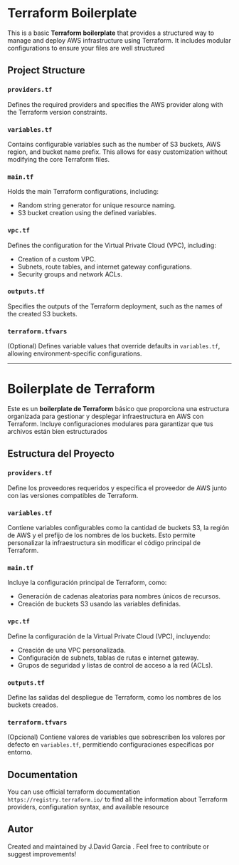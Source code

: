 # Terraform Boilerplate

This is a basic **Terraform boilerplate** that provides a structured way to manage and deploy AWS infrastructure using Terraform. It includes modular configurations to ensure your files are well structured

## Project Structure

### `providers.tf`
Defines the required providers and specifies the AWS provider along with the Terraform version constraints.

### `variables.tf`
Contains configurable variables such as the number of S3 buckets, AWS region, and bucket name prefix. This allows for easy customization without modifying the core Terraform files.

### `main.tf`
Holds the main Terraform configurations, including:
- Random string generator for unique resource naming.
- S3 bucket creation using the defined variables.

### `vpc.tf`

Defines the configuration for the Virtual Private Cloud (VPC), including:

- Creation of a custom VPC.
- Subnets, route tables, and internet gateway configurations.
- Security groups and network ACLs.

### `outputs.tf`
Specifies the outputs of the Terraform deployment, such as the names of the created S3 buckets.

### `terraform.tfvars`
(Optional) Defines variable values that override defaults in `variables.tf`, allowing environment-specific configurations.

---

# Boilerplate de Terraform

Este es un **boilerplate de Terraform** básico que proporciona una estructura organizada para gestionar y desplegar infraestructura en AWS con Terraform. Incluye configuraciones modulares para garantizar que tus archivos están bien estructurados

## Estructura del Proyecto

### `providers.tf`
Define los proveedores requeridos y especifica el proveedor de AWS junto con las versiones compatibles de Terraform.

### `variables.tf`
Contiene variables configurables como la cantidad de buckets S3, la región de AWS y el prefijo de los nombres de los buckets. Esto permite personalizar la infraestructura sin modificar el código principal de Terraform.

### `main.tf`
Incluye la configuración principal de Terraform, como:
- Generación de cadenas aleatorias para nombres únicos de recursos.
- Creación de buckets S3 usando las variables definidas.

### `vpc.tf`

Define la configuración de la Virtual Private Cloud (VPC), incluyendo:

- Creación de una VPC personalizada.
- Configuración de subnets, tablas de rutas e internet gateway.
- Grupos de seguridad y listas de control de acceso a la red (ACLs).

### `outputs.tf`
Define las salidas del despliegue de Terraform, como los nombres de los buckets creados.

### `terraform.tfvars`
(Opcional) Contiene valores de variables que sobrescriben los valores por defecto en `variables.tf`, permitiendo configuraciones específicas por entorno.

## Documentation

You can use official terraform documentation `https://registry.terraform.io/` to find all the information about Terraform providers, configuration syntax, and available resource

## Autor

Created and maintained by J.David Garcia . Feel free to contribute or suggest improvements!